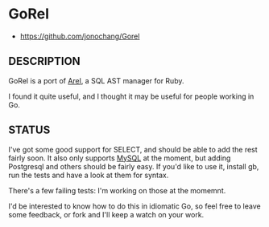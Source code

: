 # GoRel

* https://github.com/jonochang/Gorel

## DESCRIPTION

GoRel is a port of [Arel](http://github.com/rails/arel), a SQL AST manager for Ruby. 

I found it quite useful, and I thought it may be useful for people working in Go.

## STATUS
I've got some good support for SELECT, and should be able to add the rest fairly soon. It also only
supports [MySQL](github.com/Philio/GoMySQL) at the moment, but adding Postgresql and others should be
fairly easy. If you'd like to use it, install gb, run the tests and have a look at them for syntax.

There's a few failing tests: I'm working on those at the momemnt.

I'd be interested to know how to do this in idiomatic Go, so feel free to leave some feedback,
or fork and I'll keep a watch on your work.


